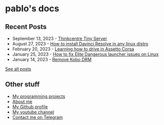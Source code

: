 # pablo's docs

## Recent Posts

- September 13, 2023 - [Thinkcentre Tiny Server](blog/posts/thinkcenter-m900-server.md)
- August 27, 2023 - [How to install Davinci Resolve in any linux distro](blog/posts/davinci-install.md)
- February 20, 2023 - [Learning how to drive in Assetto Corsa](blog/posts/learning-how-to-drive.md)
- January 25, 2023 - [How to fix Elite Dangerous launcher issues on Linux](blog/posts/ed-linux-launcher.md)
- January 14, 2023 - [Remove Kobo DRM](blog/posts/remove-kobo-drm.md)

[See all posts](/blog)

## Other stuff

- [My programming projects](code/)
- [About me](me/)
- [My Github profile](https://github.com/pbl0)
- [My youtube channel](https://www.youtube.com/channel/UCoI4HY4K4CB_J8O_Mphlnbw)
- [Contact me on Telegram](https://t.me/pablobls)
